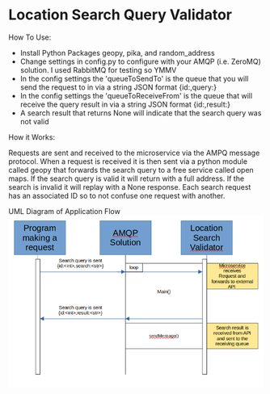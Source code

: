 # Location Search Query Validator

How To Use:
- Install Python Packages geopy, pika, and random_address
- Change settings in config.py to configure with your AMQP (i.e. ZeroMQ)
  solution. I used RabbitMQ for testing so YMMV
- In the config settings the 'queueToSendTo' is the queue that you will
  send the request to in via a string JSON format {id:<int>,query:<str>}
- In the config settings the 'queueToReceiveFrom' is the queue that will receive
  the query result in via a string JSON format {id:<int>,result:<str>}
- A search result that returns None will indicate that the search query
  was not valid

How it Works:

Requests are sent and received to the microservice via the AMPQ message protocol.
When a request is received it is then sent via a python module called geopy that forwards
the search query to a free service called open maps. If the search query is valid it will return
with a full address. If the search is invalid it will replay with a None response. Each search request
has an associated ID so to not confuse one request with another.

UML Diagram of Application Flow
![image info](./image.png)
